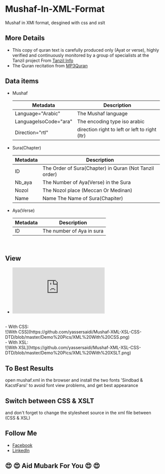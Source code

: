 # Mushaf-In-XML-Format
Mushaf in XMl format, desgined with css and xslt
## More Details
- This copy of quran text is carefully produced only (Ayat or verse), highly
verified and continuously monitored by a group of specialists at the Tanzil project From [Tanzil Info](http://tanzil.info)
- The Quran recitation from [MP3Quran](https://www.mp3quran.net/)
## Data items
* Mushaf

  | Metadata              | Description                                     |
  | --------------------- | ----------------------------------------------- |
  | Language="Arabic"     | The Mushaf language                             |
  | LanguageIsoCode="ara" | The encoding type iso arabic                    |
  | Direction="rtl"       | direction right to left or left to right (ltr)  |
  
* Sura(Chapter)

  | Metadata              | Description                                            |
  | --------------------- | ------------------------------------------------------ |
  | ID                    | The Order of Sura(Chapter) in Quran (Not Tanzil order) |
  | Nb_aya                | The Number of Aya(Verse) in the Sura                   |
  | Nozol                 | The Nozol place (Meccan Or Medinan)                    |
  | Name                  | Name The Name of Sura(Chapiter)                        |
  
   
   
   
  
* Aya(Verse)

  | Metadata              | Description                                     |
  | --------------------- | ----------------------------------------------- |
  | ID                    | The number of Aya in sura                       |
  </br>
 ## View </br>
- ![Demo](https://yassersaidi.github.io/Mushaf-XML-XSL-CSS-DTD/mushaf.xml)
<br/>
- With CSS: <br/>
![With CSS](https://github.com/yassersaidi/Mushaf-XML-XSL-CSS-DTD/blob/master/Demo%20Pics/XML%20With%20CSS.png) <br/>
- With XSL: <br/>
![With XSL](https://github.com/yassersaidi/Mushaf-XML-XSL-CSS-DTD/blob/master/Demo%20Pics/XML%20With%20XSLT.png) <br/>

## To Best Results

open mushaf.xml in the browser and install the two fonts 'Sindbad & KacstFarsi' to avoid font view problems, and get best appearance

## Switch between CSS & XSLT

and don't forget to change the stylesheet source in the xml file between (CSS & XSL)

## Follow Me
- [Facebook](https://www.facebook.com/sohoper10) <br/>
- [LinkedIn](https://www.linkedin.com/in/yasser-saidi-229275197) <br/>

## :heart_eyes: :heart_eyes: Aid Mubark For You :heart_eyes: :heart_eyes:
